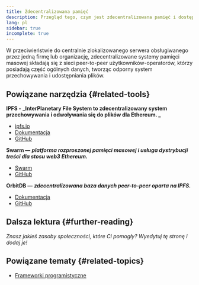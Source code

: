 ```yaml
---
title: Zdecentralizowana pamięć
description: Przegląd tego, czym jest zdecentralizowana pamięć i dostępne narzędzia do integracji z  integracji z aplikacjami dapp.
lang: pl
sidebar: true
incomplete: true
---
```


W przeciwieństwie do centralnie zlokalizowanego serwera obsługiwanego przez jedną firmę lub organizację, zdecentralizowane systemy pamięci masowej składają się z sieci peer-to-peer użytkowników-operatorów, którzy posiadają część ogólnych danych, tworząc odporny system przechowywania i udostępniania plików.

## Powiązane narzędzia {#related-tools}

**IPFS -** **_InterPlanetary File System to zdecentralizowany system przechowywania i odwoływania się do plików dla Ethereum. _**

- [ipfs.io](https://ipfs.io/)
- [Dokumentacja](https://docs.ipfs.io/)
- [GitHub](https://github.com/ipfs/ipfs)

**Swarm —** **<em x-id="4">platforma rozproszonej pamięci masowej i usługa dystrybucji treści dla stosu web3 Ethereum.</em>**

- [Swarm](https://ethersphere.github.io/swarm-home/)
- [GitHub](https://github.com/ethersphere/swarm)

**OrbitDB —** **<em x-id="4">zdecentralizowana baza danych peer-to-peer oparta na IPFS.</em>**

- [Dokumentacja](https://github.com/orbitdb/field-manual)
- [GitHub](https://github.com/orbitdb/orbit-db)

## Dalsza lektura {#further-reading}

_Znasz jakieś zasoby społeczności, które Ci pomogły? Wyedytuj tę stronę i dodaj je!_

## Powiązane tematy {#related-topics}

- [Frameworki programistyczne](/en/developers/docs/frameworks/)
